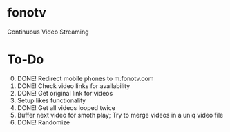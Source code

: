 # fonotv
Continuous Video Streaming

# To-Do
0. DONE! Redirect mobile phones to m.fonotv.com
1. DONE! Check video links for availability
2. DONE! Get original link for videos
3. Setup likes functionality
4. DONE! Get all videos looped twice
5. Buffer next video for smoth play; Try to merge videos in a uniq video file
6. DONE! Randomize


